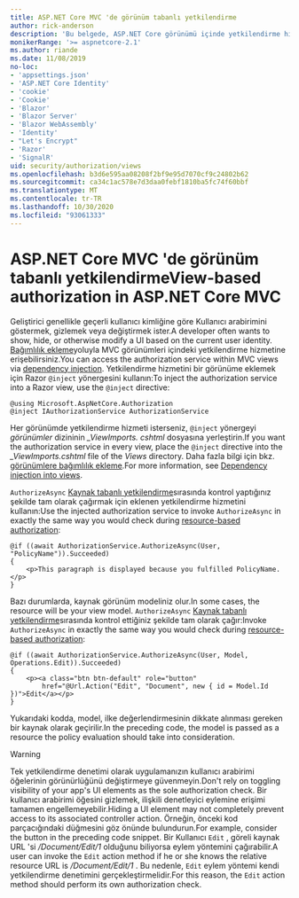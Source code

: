 ```yaml
---
title: ASP.NET Core MVC 'de görünüm tabanlı yetkilendirme
author: rick-anderson
description: 'Bu belgede, ASP.NET Core görünümü içinde yetkilendirme hizmetinin nasıl ekleneceği ve kullanılacağı gösterilir Razor .'
monikerRange: '>= aspnetcore-2.1'
ms.author: riande
ms.date: 11/08/2019
no-loc:
- 'appsettings.json'
- 'ASP.NET Core Identity'
- 'cookie'
- 'Cookie'
- 'Blazor'
- 'Blazor Server'
- 'Blazor WebAssembly'
- 'Identity'
- "Let's Encrypt"
- 'Razor'
- 'SignalR'
uid: security/authorization/views
ms.openlocfilehash: b3d6e595aa08208f2bf9e95d7070cf9c24802b62
ms.sourcegitcommit: ca34c1ac578e7d3daa0febf1810ba5fc74f60bbf
ms.translationtype: MT
ms.contentlocale: tr-TR
ms.lasthandoff: 10/30/2020
ms.locfileid: "93061333"
---
```

# <a name="view-based-authorization-in-aspnet-core-mvc"></a><span data-ttu-id="c0f72-103">ASP.NET Core MVC 'de görünüm tabanlı yetkilendirme</span><span class="sxs-lookup"><span data-stu-id="c0f72-103">View-based authorization in ASP.NET Core MVC</span></span>

<span data-ttu-id="c0f72-104">Geliştirici genellikle geçerli kullanıcı kimliğine göre Kullanıcı arabirimini göstermek, gizlemek veya değiştirmek ister.</span><span class="sxs-lookup"><span data-stu-id="c0f72-104">A developer often wants to show, hide, or otherwise modify a UI based on the current user identity.</span></span> <span data-ttu-id="c0f72-105">[Bağımlılık ekleme](xref:fundamentals/dependency-injection)yoluyla MVC görünümleri içindeki yetkilendirme hizmetine erişebilirsiniz.</span><span class="sxs-lookup"><span data-stu-id="c0f72-105">You can access the authorization service within MVC views via [dependency injection](xref:fundamentals/dependency-injection).</span></span> <span data-ttu-id="c0f72-106">Yetkilendirme hizmetini bir görünüme eklemek için Razor `@inject` yönergesini kullanın:</span><span class="sxs-lookup"><span data-stu-id="c0f72-106">To inject the authorization service into a Razor view, use the `@inject` directive:</span></span>

```cshtml
@using Microsoft.AspNetCore.Authorization
@inject IAuthorizationService AuthorizationService
```

<span data-ttu-id="c0f72-107">Her görünümde yetkilendirme hizmeti isterseniz, `@inject` yönergeyi *görünümler* dizininin *_ViewImports. cshtml* dosyasına yerleştirin.</span><span class="sxs-lookup"><span data-stu-id="c0f72-107">If you want the authorization service in every view, place the `@inject` directive into the *_ViewImports.cshtml* file of the *Views* directory.</span></span> <span data-ttu-id="c0f72-108">Daha fazla bilgi için bkz. [görünümlere bağımlılık ekleme](xref:mvc/views/dependency-injection).</span><span class="sxs-lookup"><span data-stu-id="c0f72-108">For more information, see [Dependency injection into views](xref:mvc/views/dependency-injection).</span></span>

<span data-ttu-id="c0f72-109">`AuthorizeAsync` [Kaynak tabanlı yetkilendirme](xref:security/authorization/resourcebased#security-authorization-resource-based-imperative)sırasında kontrol yaptığınız şekilde tam olarak çağırmak için eklenen yetkilendirme hizmetini kullanın:</span><span class="sxs-lookup"><span data-stu-id="c0f72-109">Use the injected authorization service to invoke `AuthorizeAsync` in exactly the same way you would check during [resource-based authorization](xref:security/authorization/resourcebased#security-authorization-resource-based-imperative):</span></span>

```cshtml
@if ((await AuthorizationService.AuthorizeAsync(User, "PolicyName")).Succeeded)
{
    <p>This paragraph is displayed because you fulfilled PolicyName.</p>
}
```

<span data-ttu-id="c0f72-110">Bazı durumlarda, kaynak görünüm modeliniz olur.</span><span class="sxs-lookup"><span data-stu-id="c0f72-110">In some cases, the resource will be your view model.</span></span> <span data-ttu-id="c0f72-111">`AuthorizeAsync` [Kaynak tabanlı yetkilendirme](xref:security/authorization/resourcebased#security-authorization-resource-based-imperative)sırasında kontrol ettiğiniz şekilde tam olarak çağır:</span><span class="sxs-lookup"><span data-stu-id="c0f72-111">Invoke `AuthorizeAsync` in exactly the same way you would check during [resource-based authorization](xref:security/authorization/resourcebased#security-authorization-resource-based-imperative):</span></span>

```cshtml
@if ((await AuthorizationService.AuthorizeAsync(User, Model, Operations.Edit)).Succeeded)
{
    <p><a class="btn btn-default" role="button"
        href="@Url.Action("Edit", "Document", new { id = Model.Id })">Edit</a></p>
}
```

<span data-ttu-id="c0f72-112">Yukarıdaki kodda, model, ilke değerlendirmesinin dikkate alınması gereken bir kaynak olarak geçirilir.</span><span class="sxs-lookup"><span data-stu-id="c0f72-112">In the preceding code, the model is passed as a resource the policy evaluation should take into consideration.</span></span>

> [!WARNING]
> <span data-ttu-id="c0f72-113">Tek yetkilendirme denetimi olarak uygulamanızın kullanıcı arabirimi öğelerinin görünürlüğünü değiştirmeye güvenmeyin.</span><span class="sxs-lookup"><span data-stu-id="c0f72-113">Don't rely on toggling visibility of your app's UI elements as the sole authorization check.</span></span> <span data-ttu-id="c0f72-114">Bir kullanıcı arabirimi öğesini gizlemek, ilişkili denetleyici eylemine erişimi tamamen engellemeyebilir.</span><span class="sxs-lookup"><span data-stu-id="c0f72-114">Hiding a UI element may not completely prevent access to its associated controller action.</span></span> <span data-ttu-id="c0f72-115">Örneğin, önceki kod parçacığındaki düğmesini göz önünde bulundurun.</span><span class="sxs-lookup"><span data-stu-id="c0f72-115">For example, consider the button in the preceding code snippet.</span></span> <span data-ttu-id="c0f72-116">Bir Kullanıcı `Edit` , göreli kaynak URL 'si */Document/Edit/1* olduğunu biliyorsa eylem yöntemini çağırabilir.</span><span class="sxs-lookup"><span data-stu-id="c0f72-116">A user can invoke the `Edit` action method if he or she knows the relative resource URL is */Document/Edit/1* .</span></span> <span data-ttu-id="c0f72-117">Bu nedenle, `Edit` eylem yöntemi kendi yetkilendirme denetimini gerçekleştirmelidir.</span><span class="sxs-lookup"><span data-stu-id="c0f72-117">For this reason, the `Edit` action method should perform its own authorization check.</span></span>

